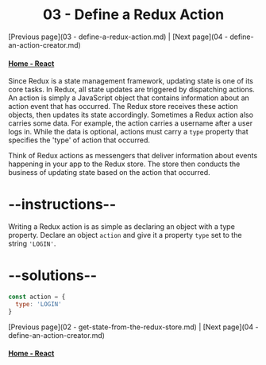 # <center>03 - Define a Redux Action</center>

[Previous page](03 - define-a-redux-action.md) | [Next page](04 - define-an-action-creator.md)

#### [Home - React](./README.md)


Since Redux is a state management framework, updating state is one of its core tasks. In Redux, all state updates are triggered by dispatching actions. An action is simply a JavaScript object that contains information about an action event that has occurred. The Redux store receives these action objects, then updates its state accordingly. Sometimes a Redux action also carries some data. For example, the action carries a username after a user logs in. While the data is optional, actions must carry a `type` property that specifies the 'type' of action that occurred.

Think of Redux actions as messengers that deliver information about events happening in your app to the Redux store. The store then conducts the business of updating state based on the action that occurred.

# --instructions--

Writing a Redux action is as simple as declaring an object with a type property. Declare an object `action` and give it a property `type` set to the string `'LOGIN'`.


# --solutions--

```js
const action = {
  type: 'LOGIN'
}
```


[Previous page](02 - get-state-from-the-redux-store.md) | [Next page](04 - define-an-action-creator.md)

#### [Home - React](./README.md)